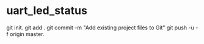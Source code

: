 # uart_led_status
git init.
git add .
git commit -m "Add existing project files to Git"
git push -u -f origin master.
